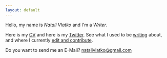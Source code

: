 ```yaml
---
layout: default
---
```


Hello, my name is <em>Natali Vlatko</em> and I'm a <em>Writer</em>.

Here is my [CV](natali-vlatko-resume.pdf) and here is my [Twitter](https://twitter.com/natalisucks). See what I used to be [writing](https://jaxenter.com/author/natalivlatko) about, and where I currently [edit and contribute](https://tech.zalando.com/blog/).

Do you want to send me an E-Mail? [natalivlatko@gmail.com](mailto:natalivlatko@gmail.com)

